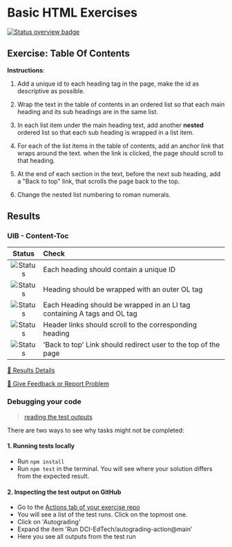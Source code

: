 # Basic HTML Exercises
[![Status overview badge](../../blob/badges/.github/badges/autograding-solution/badge.svg)](#results)


## Exercise: Table Of Contents

**Instructions**:

1. Add a unique id to each heading tag in the page, make the id as descriptive as possible.

2. Wrap the text in the table of contents in an ordered list so that each main heading and its sub headings are in the same list.

3. In each list item under the main heading text, add another **nested** ordered list so that each sub heading is wrapped in a list item.

4. For each of the list items in the table of contents, add an anchor link that wraps around the text. when the link is clicked, the page should scroll to that heading.

5. At the end of each section in the text, before the next sub heading, add a "Back to top" link, that scrolls the page back to the top.

6. Change the nested list numbering to roman numerals.

[//]: # (autograding info start)
## Results


### UIB - Content-Toc

|                 Status                  | Check                                                                                    |
| :-------------------------------------: | :--------------------------------------------------------------------------------------- |
| ![Status](../../blob/badges/.github/badges/autograding-solution/status0.svg) | Each heading should contain a unique ID |
| ![Status](../../blob/badges/.github/badges/autograding-solution/status1.svg) | Heading should be wrapped with an outer OL tag |
| ![Status](../../blob/badges/.github/badges/autograding-solution/status2.svg) | Each Heading should be wrapped in an LI tag containing A tags and OL tag |
| ![Status](../../blob/badges/.github/badges/autograding-solution/status3.svg) | Header links should scroll to the corresponding heading |
| ![Status](../../blob/badges/.github/badges/autograding-solution/status4.svg) | 'Back to top' Link should redirect user to the top of the page |



[🔬 Results Details](https://github.com/DigitalCareerInstitute/UIB-content-ToC/actions)

[📢 Give Feedback or Report Problem](https://docs.google.com/forms/d/e/1FAIpQLSfS8wPh6bCMTLF2wmjiE5_UhPiOEnubEwwPLN_M8zTCjx5qbg/viewform?usp=pp_url&entry.652569746=UIB-content-ToC&entry.2115011968=https%3A%2F%2Fgithub.com%2FDigitalCareerInstitute%2FUIB-content-ToC)

### Debugging your code
> [reading the test outputs](https://github.com/DCI-EdTech/autograding-setup/wiki/Reading-test-outputs)

There are two ways to see why tasks might not be completed:
#### 1. Running tests locally
- Run `npm install`
- Run `npm test` in the terminal. You will see where your solution differs from the expected result.

#### 2. Inspecting the test output on GitHub
- Go to the [Actions tab of your exercise repo](https://github.com/DigitalCareerInstitute/UIB-content-ToC/actions)
- You will see a list of the test runs. Click on the topmost one.
- Click on 'Autograding'
- Expand the item 'Run DCI-EdTech/autograding-action@main'
- Here you see all outputs from the test run

[//]: # (autograding info end)
